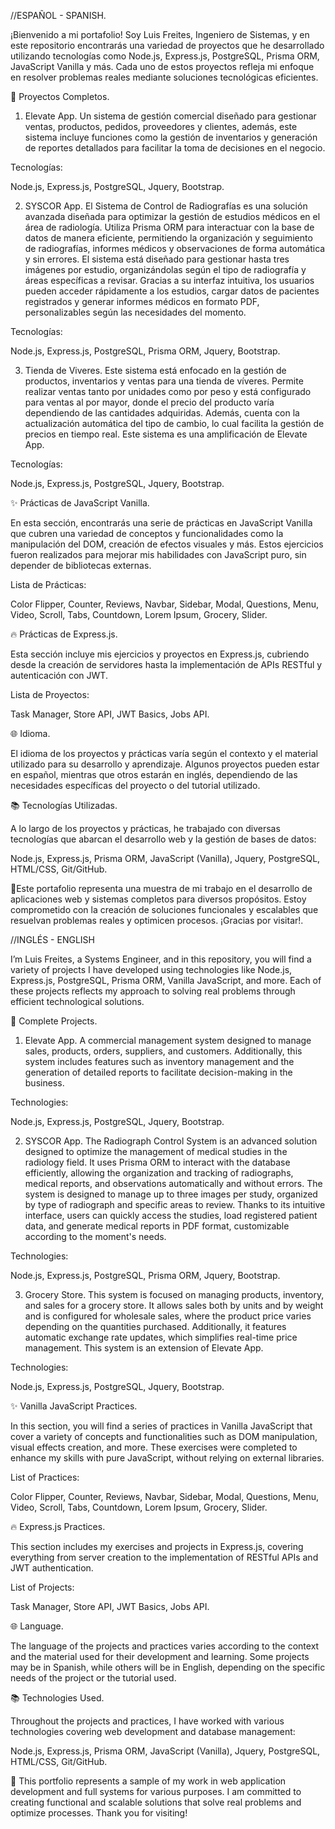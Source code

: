 //ESPAÑOL - SPANISH.

¡Bienvenido a mi portafolio! Soy Luis Freites, Ingeniero de Sistemas, y en este repositorio encontrarás una variedad de proyectos que he desarrollado utilizando tecnologías como Node.js, Express.js, PostgreSQL, Prisma ORM, JavaScript Vanilla y más. Cada uno de estos proyectos refleja mi enfoque en resolver problemas reales mediante soluciones tecnológicas eficientes.

🚀 Proyectos Completos.

1. Elevate App.
Un sistema de gestión comercial diseñado para gestionar ventas, productos, pedidos, proveedores y clientes, además, este sistema incluye funciones como la gestión de inventarios y generación de reportes detallados para facilitar la toma de decisiones en el negocio.

Tecnologías:

Node.js,
Express.js,
PostgreSQL,
Jquery,
Bootstrap.

2. SYSCOR App.
El Sistema de Control de Radiografías es una solución avanzada diseñada para optimizar la gestión de estudios médicos en el área de radiología. Utiliza Prisma ORM para interactuar con la base de datos de manera eficiente, permitiendo la organización y seguimiento de radiografías, informes médicos y observaciones de forma automática y sin errores. El sistema está diseñado para gestionar hasta tres imágenes por estudio, organizándolas según el tipo de radiografía y áreas específicas a revisar. Gracias a su interfaz intuitiva, los usuarios pueden acceder rápidamente a los estudios, cargar datos de pacientes registrados y generar informes médicos en formato PDF, personalizables según las necesidades del momento.

Tecnologías:

Node.js,
Express.js,
PostgreSQL,
Prisma ORM,
Jquery,
Bootstrap.

3. Tienda de Viveres.
Este sistema está enfocado en la gestión de productos, inventarios y ventas para una tienda de víveres. Permite realizar ventas tanto por unidades como por peso y está configurado para ventas al por mayor, donde el precio del producto varía dependiendo de las cantidades adquiridas. Además, cuenta con la actualización automática del tipo de cambio, lo cual facilita la gestión de precios en tiempo real. Este sistema es una amplificación de Elevate App.

Tecnologías:

Node.js,
Express.js,
PostgreSQL,
Jquery,
Bootstrap.

✨ Prácticas de JavaScript Vanilla.

En esta sección, encontrarás una serie de prácticas en JavaScript Vanilla que cubren una variedad de conceptos y funcionalidades como la manipulación del DOM, creación de efectos visuales y más. Estos ejercicios fueron realizados para mejorar mis habilidades con JavaScript puro, sin depender de bibliotecas externas.

Lista de Prácticas:

Color Flipper,
Counter,
Reviews,
Navbar,
Sidebar,
Modal,
Questions,
Menu,
Video,
Scroll,
Tabs,
Countdown,
Lorem Ipsum,
Grocery,
Slider.

🔥 Prácticas de Express.js.

Esta sección incluye mis ejercicios y proyectos en Express.js, cubriendo desde la creación de servidores hasta la implementación de APIs RESTful y autenticación con JWT.

Lista de Proyectos:

Task Manager,
Store API,
JWT Basics,
Jobs API.

🌐 Idioma.

El idioma de los proyectos y prácticas varía según el contexto y el material utilizado para su desarrollo y aprendizaje. Algunos proyectos pueden estar en español, mientras que otros estarán en inglés, dependiendo de las necesidades específicas del proyecto o del tutorial utilizado.

📚 Tecnologías Utilizadas.

A lo largo de los proyectos y prácticas, he trabajado con diversas tecnologías que abarcan el desarrollo web y la gestión de bases de datos:

Node.js,
Express.js,
Prisma ORM,
JavaScript (Vanilla),
Jquery,
PostgreSQL,
HTML/CSS,
Git/GitHub.

📌Este portafolio representa una muestra de mi trabajo en el desarrollo de aplicaciones web y sistemas completos para diversos propósitos. Estoy comprometido con la creación de soluciones funcionales y escalables que resuelvan problemas reales y optimicen procesos. ¡Gracias por visitar!.

//INGLÉS - ENGLISH

I’m Luis Freites, a Systems Engineer, and in this repository, you will find a variety of projects I have developed using technologies like Node.js, Express.js, PostgreSQL, Prisma ORM, Vanilla JavaScript, and more. Each of these projects reflects my approach to solving real problems through efficient technological solutions.

🚀 Complete Projects.

1. Elevate App.
A commercial management system designed to manage sales, products, orders, suppliers, and customers. Additionally, this system includes features such as inventory management and the generation of detailed reports to facilitate decision-making in the business.

Technologies:

Node.js,
Express.js,
PostgreSQL,
Jquery,
Bootstrap.

2. SYSCOR App.
The Radiograph Control System is an advanced solution designed to optimize the management of medical studies in the radiology field. It uses Prisma ORM to interact with the database efficiently, allowing the organization and tracking of radiographs, medical reports, and observations automatically and without errors. The system is designed to manage up to three images per study, organized by type of radiograph and specific areas to review. Thanks to its intuitive interface, users can quickly access the studies, load registered patient data, and generate medical reports in PDF format, customizable according to the moment's needs.

Technologies:

Node.js,
Express.js,
PostgreSQL,
Prisma ORM,
Jquery,
Bootstrap.

3. Grocery Store.
This system is focused on managing products, inventory, and sales for a grocery store. It allows sales both by units and by weight and is configured for wholesale sales, where the product price varies depending on the quantities purchased. Additionally, it features automatic exchange rate updates, which simplifies real-time price management. This system is an extension of Elevate App.

Technologies:

Node.js,
Express.js,
PostgreSQL,
Jquery,
Bootstrap.

✨ Vanilla JavaScript Practices.

In this section, you will find a series of practices in Vanilla JavaScript that cover a variety of concepts and functionalities such as DOM manipulation, visual effects creation, and more. These exercises were completed to enhance my skills with pure JavaScript, without relying on external libraries.

List of Practices:

Color Flipper,
Counter,
Reviews,
Navbar,
Sidebar,
Modal,
Questions,
Menu,
Video,
Scroll,
Tabs,
Countdown,
Lorem Ipsum,
Grocery,
Slider.

🔥 Express.js Practices.

This section includes my exercises and projects in Express.js, covering everything from server creation to the implementation of RESTful APIs and JWT authentication.

List of Projects:

Task Manager,
Store API,
JWT Basics,
Jobs API.

🌐 Language.

The language of the projects and practices varies according to the context and the material used for their development and learning. Some projects may be in Spanish, while others will be in English, depending on the specific needs of the project or the tutorial used.

📚 Technologies Used.

Throughout the projects and practices, I have worked with various technologies covering web development and database management:

Node.js,
Express.js,
Prisma ORM,
JavaScript (Vanilla),
Jquery,
PostgreSQL,
HTML/CSS,
Git/GitHub.

📌 This portfolio represents a sample of my work in web application development and full systems for various purposes. I am committed to creating functional and scalable solutions that solve real problems and optimize processes. Thank you for visiting!

